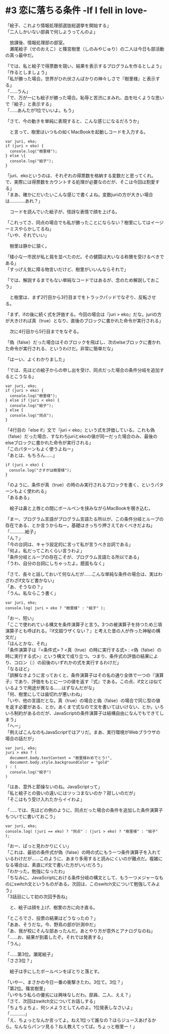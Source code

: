 # #3 恋に落ちる条件 -If I fell in love-

「絵子、これより情報処理部選抜総選挙を開始する」  
「二人しかいない部員で何しようってんのよ」

　放課後、情報処理部の部室。  
　瀬尾絵子（せのおえこ）と篠宮樹里（しのみやじゅり）の二人は今日も部活動の真っ最中だ。

「では、私と絵子で得票数を競い、結果を表示するプログラムを作るとしよう」  
「作るとしましょう」  
「私が勝った場合。世界がひれ伏さんばかりの神々しさで『樹里様』と表示する」  
「……うん」  
「で、万が一にも絵子が勝った場合。恥辱と苦渋にまみれ、血を吐くような思いで『絵子』と表示する」  
「……あんたが1位でいいよ。もう」

「さて、今の動きを単純に表現すると、こんな感じになるだろうか」

　と言って、樹里はいつもの如くMacBookを起動しコードを入力する。

```
var juri, eko;
if (juri > eko) {
  console.log("樹里様");
} else \{
  console.log("絵子");
}
```

「juri、ekoというのは、それぞれの得票数を格納する変数だと思ってくれ。で、実際には得票数をカウントする処理が必要なのだが、そこは今回は割愛する」  
「まあ、確かにだいたいこんな感じで書くよね。変数juriの方が大きい場合は…………あれ？」

　コードを読んでいた絵子が、怪訝な表情で顔を上げる。

「これってさ、同点の場合でも私が勝ったことにならない？樹里にしてはイージーミスやらかしてるね」  
「いや、それでいい」

　樹里は静かに頷く。

「矮小な一市民が私と肩を並べたのだ。その健闘は大いなる称賛を受けるべきである」  
「すっげえ気に障る物言いだけど、樹里がいいんならそれで」

「では、解説するまでもない単純なコードではあるが、念のため解説しておこう」

　と樹里は、まず2行目から3行目までをトラックパッドでなぞり、反転させる。

「まず、ifの後に続く式を評価する。今回の場合は『juri > eko』だな。juriの方が大きければ真（true）となり、直後のブロックに書かれた命令が実行される」

　次に4行目から5行目までをなぞる。

「偽（false）だった場合はそのブロックを飛ばし、次のelseブロックに書かれた命令が実行される、というわけだ。非常に簡単だな」

「はーい、よくわかりました」

「では、先ほどの絵子からの申し出を受け、同点だった場合の条件分岐を追加するとこうなる」

```
var juri, eko;
if (juri > eko) {
  console.log("樹里様");
} else if (juri < eko) {
  console.log("絵子");
} else {
  console.log("同点");
}
```

「4行目の『else if』文で『juri < eko』という式を評価している。これも偽（false）だった場合、すなわちjuriとekoの値が同一だった場合のみ、最後のelseブロックに書かれた命令が実行される」  
「このパターンもよく使うよねー」  
「あとは、もちろん……」

```
if (juri > eko) {
　console.log("さすがは樹里様");
}
```

「のように、条件が真（true）の時のみ実行されるブロックを書く、というパターンもよく使われる」  
「あるある」

　絵子は鼻と上唇との間にボールペンを挟みながらMacBookを覗き込む。

「まー、プログラム言語がプログラム言語たる所以が、この条件分岐とループの存在である、とか言うからねー。基礎はきっちり押さえておくべきだよね」  
「…………絵子」  
「ん？」  
「今の台詞は、キャラ設定的に言って私が言うべき台詞である」  
「何よ。私だってこれくらい言うわよ」  
「条件分岐とループの存在こそが、プログラム言語たる所以である」  
「うわ、自分の台詞にしちゃったよ。臆面もなく」

「さて、長々と話しておいて何なんだが……こんな単純な条件の場合は、実はわざわざif文など書かない」  
「あ、そうなの？」  
「うん。私ならこう書く」

```
var juri, eko;
console.log( juri > eko ? "樹里様" : "絵子" );
```

「おー、短い」  
「ここで使われている構文を条件演算子と言う。3つの被演算子を持つため三項演算子とも呼ばれる。『if文超ウザくない？』と考えた昔の人が作った神秘の構文だ」  
「ほんとかな、それ」  
「条件演算子は『<条件式> ? <真（true）の時に実行する式> : <偽（false）の時に実行する式>』という構文で成り立つ。つまり、条件式の評価の結果により、コロン（:）の前後のいずれかの式を実行するわけだ」  
「なるほど」  
「誤解なきように言っておくと、条件演算子はその名の通り全体で一つの『演算子』であり、評価をもとに一つの値を返す『式』である。この点、if文とは似ているようで用途が異なる……はずなんだがな」  
「何、樹里にしては歯切れが悪いわね」  
「いや、他の言語だとな。真（true）の場合と偽（false）の場合で同じ型の値を返す必要がある、とか。あくまで式なので文を書いてはいけない、とか。いろいろ制約があるのだが、JavaScriptの条件演算子は結構自由になんでもできてしまう」  
「へー」  
「例えばこんなのもJavaScriptではアリだ。まあ、実行環境がWebブラウザの場合の話だが」

```
var juri, eko;
juri > eko ? (
  document.body.textContent = "樹里様おめでとう!",
  document.body.style.backgroundColor = "gold"
) : (
  console.log("絵子")
)
```

「はあ、意外と節操ないのね。JavaScriptって」  
「私と絵子との扱いの違いにはツッコまないのか？寂しいのだが」  
「そこはもう受け入れたからイイわよ」

「……では、先ほどの例のように、同点だった場合の条件を追加した条件演算子もついでに書いておこう」

```
var juri, eko;
console.log( (juri == eko) ? "同点" : (juri > eko) ? "樹里様" : "絵子" );
```

「おー、ぱっと見わかりにくい」  
「これは、最初の条件式が偽（false）の時の式にもう一つ条件演算子を入れているわけだが……このように、あまり多用すると読みにくいのが難点だ。複雑になる場合は、素直にif文で書いた方がいいだろう」  
「わかった。勉強になったわ」  
「ちなみに、JavaScriptにおける条件分岐の構文として、もう一つメジャーなものにswitch文というものがある。次回は、このswitch文について勉強してみよう」  
「3話目にして初の次回予告ね」

　と、絵子は顔を上げ、樹里の方に向き直る。

「ところでさ、投票の結果はどうなったの？」  
「ああ、そうだな。今、野鳥の部が計測中だ」  
「あ、我が校にそんな部あったんだ。あとやり方が意外とアナログなのね」  
「……お、結果が到着したぞ。それでは発表する」  
「うん」

「……第3位。瀬尾絵子」  
「ささ3位？」

　絵子は手にしたボールペンをぽとりと落とす。

「いやー、まさかの今日一番の衝撃きたわ。3位て。3位？」  
「第2位。篠宮樹里」  
「いやもう私らの優劣には興味なしだわ。部員、二人、ええ？」  
「さて、次回はswitch文についてお話しする」  
「ちょちょちょ、何シメようとしてんのよ。1位発表しなさいよ」  
「…………」  
「え、ちょっとなんか言ってよ。ねえ1位って誰なの？ほらジュースあげるから。なんならパンツ見る？ねえ教えてってば。ちょっと樹里ー！」